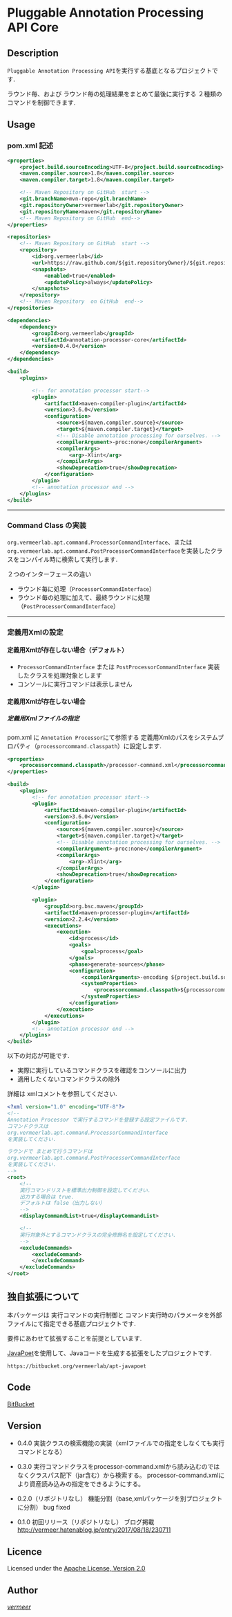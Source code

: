 Pluggable Annotation Processing API Core
===

## Description

`Pluggable Annotation Processing API`を実行する基底となるプロジェクトです.

ラウンド毎、および ラウンド毎の処理結果をまとめて最後に実行する ２種類のコマンドを制御できます.

## Usage

### pom.xml 記述

```xml
<properties>
    <project.build.sourceEncoding>UTF-8</project.build.sourceEncoding>
    <maven.compiler.source>1.8</maven.compiler.source>
    <maven.compiler.target>1.8</maven.compiler.target>

    <!-- Maven Repository on GitHub  start -->
    <git.branchName>mvn-repo</git.branchName>
    <git.repositoryOwner>vermeerlab</git.repositoryOwner>
    <git.repositoryName>maven</git.repositoryName>
    <!-- Maven Repository on GitHub  end-->
</properties>

<repositories>
    <!-- Maven Repository on GitHub  start -->
    <repository>
        <id>org.vermeerlab</id>
        <url>https://raw.github.com/${git.repositoryOwner}/${git.repositoryName}/${git.branchName}/</url>
        <snapshots>
            <enabled>true</enabled>
            <updatePolicy>always</updatePolicy>
        </snapshots>
    </repository>
    <!-- Maven Repository  on GitHub  end-->
</repositories>

<dependencies>
    <dependency>
        <groupId>org.vermeerlab</groupId>
        <artifactId>annotation-processor-core</artifactId>
        <version>0.4.0</version>
    </dependency>
</dependencies>

<build>
    <plugins>

        <!-- for annotation processor start-->
        <plugin>
            <artifactId>maven-compiler-plugin</artifactId>
            <version>3.6.0</version>
            <configuration>
                <source>${maven.compiler.source}</source>
                <target>${maven.compiler.target}</target>
                <!-- Disable annotation processing for ourselves. -->
                <compilerArgument>-proc:none</compilerArgument>
                <compilerArgs>
                    <arg>-Xlint</arg>
                </compilerArgs>
                <showDeprecation>true</showDeprecation>
            </configuration>
        </plugin>
        <!-- annotation processor end -->
    </plugins>
</build>

```
---
### Command Class の実装

`org.vermeerlab.apt.command.ProcessorCommandInterface`、または`org.vermeerlab.apt.command.PostProcessorCommandInterface`を実装したクラスをコンパイル時に検索して実行します.

２つのインターフェースの違い

* ラウンド毎に処理（`ProcessorCommandInterface`）
* ラウンド毎の処理に加えて、最終ラウンドに処理（`PostProcessorCommandInterface`）

---
### 定義用Xmlの設定

#### 定義用Xmlが存在しない場合（デフォルト）

* `ProcessorCommandInterface` または `PostProcessorCommandInterface` 実装したクラスを処理対象とします
* コンソールに実行コマンドは表示しません


#### 定義用Xmlが存在しない場合

##### 定義用Xmlファイルの指定

pom.xml に `Annotation Processor`にて参照する 定義用Xmlのパスをシステムプロパティ（`processorcommand.classpath`）に設定します.

```xml
<properties>
    <processorcommand.classpath>/processor-command.xml</processorcommand.classpath>
</properties>

<build>
    <plugins>
        <!-- for annotation processor start-->
        <plugin>
            <artifactId>maven-compiler-plugin</artifactId>
            <version>3.6.0</version>
            <configuration>
                <source>${maven.compiler.source}</source>
                <target>${maven.compiler.target}</target>
                <!-- Disable annotation processing for ourselves. -->
                <compilerArgument>-proc:none</compilerArgument>
                <compilerArgs>
                    <arg>-Xlint</arg>
                </compilerArgs>
                <showDeprecation>true</showDeprecation>
            </configuration>
        </plugin>

        <plugin>
            <groupId>org.bsc.maven</groupId>
            <artifactId>maven-processor-plugin</artifactId>
            <version>2.2.4</version>
            <executions>
                <execution>
                    <id>process</id>
                    <goals>
                        <goal>process</goal>
                    </goals>
                    <phase>generate-sources</phase>
                    <configuration>
                        <compilerArguments>-encoding ${project.build.sourceEncoding}</compilerArguments>
                        <systemProperties>
                            <processorcommand.classpath>${processorcommand.classpath}</processorcommand.classpath>
                        </systemProperties>
                    </configuration>
                </execution>
            </executions>
        </plugin>
        <!-- annotation processor end -->
    </plugins>
</build>
```

以下の対応が可能です.

* 実際に実行しているコマンドクラスを確認をコンソールに出力
* 適用したくないコマンドクラスの除外

詳細は xmlコメントを参照してください.

```xml
<?xml version="1.0" encoding="UTF-8"?>
<!--
Annotation Processor で実行するコマンドを登録する設定ファイルです.
コマンドクラスは
org.vermeerlab.apt.command.ProcessorCommandInterface
を実装してください.

ラウンドで まとめて行うコマンドは
org.vermeerlab.apt.command.PostProcessorCommandInterface
を実装してください.
-->
<root>
    <!--
    実行コマンドリストを標準出力制御を設定してください.
    出力する場合は true.
    デフォルトは false（出力しない）
    -->
    <displayCommandList>true</displayCommandList>

    <!--
    実行対象外とするコマンドクラスの完全修飾名を設定してください.
    -->
    <excludeCommands>
        <excludeCommand>
        </excludeCommand>
    </excludeCommands>
</root>
```

## 独自拡張について

本パッケージは 実行コマンドの実行制御と コマンド実行時のパラメータを外部ファイルにて指定できる基底プロジェクトです.

要件にあわせて拡張することを前提としています.

 [JavaPoet](https://github.com/square/javapoet)を使用して、Javaコードを生成する拡張をしたプロジェクトです.

```
https://bitbucket.org/vermeerlab/apt-javapoet
```







## Code
[BitBucket](https://bitbucket.org/vermeerlab/apt-core)

## Version
* 0.4.0
実装クラスの検索機能の実装（xmlファイルでの指定をしなくても実行コマンドとなる）

* 0.3.0
実行コマンドクラスをprocessor-command.xmlから読み込むのではなくクラスパス配下（jar含む）から検索する。
processor-command.xmlにより資産読み込みの指定をできるようにする。

* 0.2.0（リポジトリなし）
機能分割（base,xmlパッケージを別プロジェクトに分割）
bug fixed

* 0.1.0
初回リリース（リポジトリなし）
ブログ掲載 http://vermeer.hatenablog.jp/entry/2017/08/18/230711


## Licence
Licensed under the [Apache License, Version 2.0](http://www.apache.org/licenses/LICENSE-2.0)

## Author
[_vermeer_](https://twitter.com/_vermeer_)
